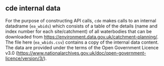 
<!-- README.md is generated from README.Rmd. Please edit that file -->
cde internal data
-----------------

For the purpose of constructing API calls, `cde` makes calls to an internal datadrame (`ea_wbids`) which consists of a table of the details (name and index number for each site/catchment) of all waterbodies that can be downloaded from <https://environment.data.gov.uk/catchment-planning/>. The file here (`ea_wbids.csv`) contains a copy of the internal data content. The data are provided under the terms of the Open Government Licence v3.0 (<https://www.nationalarchives.gov.uk/doc/open-government-licence/version/3/>).
